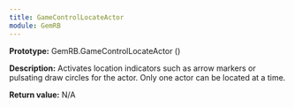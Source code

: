 ```yaml
---
title: GameControlLocateActor
module: GemRB
---
```


**Prototype:** GemRB.GameControlLocateActor ()

**Description:** Activates location indicators such as arrow markers or pulsating draw circles for the actor.
Only one actor can be located at a time.

**Return value:** N/A

